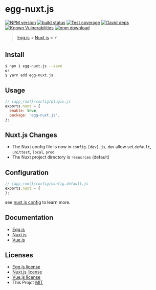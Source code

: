 # egg-nuxt.js

[![NPM version][npm-image]][npm-url]
[![build status][travis-image]][travis-url]
[![Test coverage][codecov-image]][codecov-url]
[![David deps][david-image]][david-url]
[![Known Vulnerabilities][snyk-image]][snyk-url]
[![npm download][download-image]][download-url]

[npm-image]: https://img.shields.io/npm/v/egg-nuxt.js.svg?style=flat-square
[npm-url]: https://npmjs.org/package/egg-nuxt.js
[travis-image]: https://img.shields.io/travis/eggjs/egg-nuxt.js.svg?style=flat-square
[travis-url]: https://travis-ci.org/eggjs/egg-nuxt.js
[codecov-image]: https://img.shields.io/codecov/c/github/eggjs/egg-nuxt.js.svg?style=flat-square
[codecov-url]: https://codecov.io/github/eggjs/egg-nuxt.js?branch=master
[david-image]: https://img.shields.io/david/eggjs/egg-nuxt.js.svg?style=flat-square
[david-url]: https://david-dm.org/eggjs/egg-nuxt.js
[snyk-image]: https://snyk.io/test/npm/egg-nuxt.js/badge.svg?style=flat-square
[snyk-url]: https://snyk.io/test/npm/egg-nuxt.js
[download-image]: https://img.shields.io/npm/dm/egg-nuxt.js.svg?style=flat-square
[download-url]: https://npmjs.org/package/egg-nuxt.js

> [Egg.js](https://eggjs.org) + [Nuxt.js](https://nuxtjs.org) = :zap:

<!--
Description here.
-->

## Install

```bash
$ npm i egg-nuxt.js --save
or
$ yarn add egg-nuxt.js
```

## Usage

```js
// {app_root}/config/plugin.js
exports.nuxt = {
  enable: true,
  package: 'egg-nuxt.js',
};
```
## Nuxt.js Changes
- The Nuxt config file is now in  `config.[dev].js`, `dev` allow set `default`, `unittest`, `local`, `prod`
- The Nuxt project directory is `resources` (default)

## Configuration

```js
// {app_root}/config/config.default.js
exports.nuxt = {
};
```
see [nuxt.js config](https://nuxtjs.org/guide/configuration/) to learn more.

## Documentation
- [Egg.js](https://eggjs.org/)
- [Nuxt.js](https://nuxtjs.org/guide/)
- [Vue.js](http://vuejs.org/guide/)

## Licenses
- [Egg.js license](https://github.com/eggjs/egg/blob/master/LICENSE)
- [Nuxt.js license](https://github.com/nuxt/nuxt.js/blob/master/LICENSE.md)
- [Vue.js license](https://github.com/vuejs/vue/blob/master/LICENSE)
- This Projct [MIT](LICENSE)
